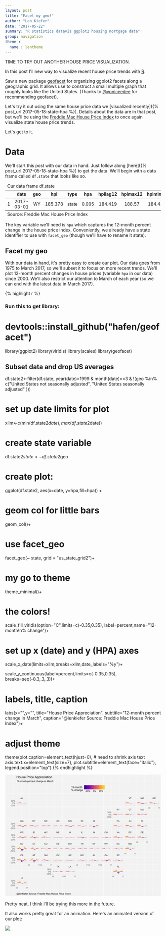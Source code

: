 ```yaml
---
layout: post
title: "Facet my geo!"
author: "Len Kiefer"
date: "2017-05-22"
summary: "R statistics dataviz ggplot2 housing mortgage data"
group: navigation
theme :
  name : lentheme
---
```


TIME TO TRY OUT ANOTHER HOUSE PRICE VISUALIZATION.

In this post I'll new way to visualize recent house price trends with [R](https://www.r-project.org/). 

Saw a new package [geofacet](https://github.com/hafen/geofacet) for organizing ggplot2 facets along a geographic grid.  It allows use to construct a small multiple graph that roughly looks like the United States. (Thanks to [@yoniceedee](https://twitter.com/yoniceedee) for recommending geofacet). 

Let's try it out using the same house price data we [visualized recently]({% post_url 2017-05-18-state-hpa %}). Details about the data are in that post, but we'll be using the [Freddie Mac House Price Index](http://www.freddiemac.com/finance/house_price_index.html) to once again visualize state house price trends.

Let's get to it.

# Data

We'll start this post with our data in hand. Just follow along [here]({% post_url 2017-05-18-state-hpa %}) to get the data.  We'll begin with a data frame called `df.state` that looks like so.

<!--html_preserve--><table class='gmisc_table' style='border-collapse: collapse; margin-top: 1em; margin-bottom: 1em;' >
<thead>
<tr><td colspan='13' style='text-align: left;'>
Our data frame
df.state</td></tr>
<tr>
<th style='border-bottom: 1px solid grey; border-top: 2px solid grey;'> </th>
<th style='border-bottom: 1px solid grey; border-top: 2px solid grey; text-align: center;'>date</th>
<th style='border-bottom: 1px solid grey; border-top: 2px solid grey; text-align: center;'>geo</th>
<th style='border-bottom: 1px solid grey; border-top: 2px solid grey; text-align: center;'>hpi</th>
<th style='border-bottom: 1px solid grey; border-top: 2px solid grey; text-align: center;'>type</th>
<th style='border-bottom: 1px solid grey; border-top: 2px solid grey; text-align: center;'>hpa</th>
<th style='border-bottom: 1px solid grey; border-top: 2px solid grey; text-align: center;'>hpilag12</th>
<th style='border-bottom: 1px solid grey; border-top: 2px solid grey; text-align: center;'>hpimax12</th>
<th style='border-bottom: 1px solid grey; border-top: 2px solid grey; text-align: center;'>hpimin12</th>
<th style='border-bottom: 1px solid grey; border-top: 2px solid grey; text-align: center;'>us.hpa</th>
<th style='border-bottom: 1px solid grey; border-top: 2px solid grey; text-align: center;'>us.hpi</th>
<th style='border-bottom: 1px solid grey; border-top: 2px solid grey; text-align: center;'>up</th>
<th style='border-bottom: 1px solid grey; border-top: 2px solid grey; text-align: center;'>down</th>
</tr>
</thead>
<tbody>
<tr>
<td style='border-bottom: 2px solid grey; text-align: left;'>1</td>
<td style='border-bottom: 2px solid grey; text-align: center;'>2017-03-01</td>
<td style='border-bottom: 2px solid grey; text-align: center;'>WY</td>
<td style='border-bottom: 2px solid grey; text-align: center;'>185.378</td>
<td style='border-bottom: 2px solid grey; text-align: center;'>state</td>
<td style='border-bottom: 2px solid grey; text-align: center;'>0.005</td>
<td style='border-bottom: 2px solid grey; text-align: center;'>184.419</td>
<td style='border-bottom: 2px solid grey; text-align: center;'>188.57</td>
<td style='border-bottom: 2px solid grey; text-align: center;'>184.419</td>
<td style='border-bottom: 2px solid grey; text-align: center;'>0.064</td>
<td style='border-bottom: 2px solid grey; text-align: center;'>170.711</td>
<td style='border-bottom: 2px solid grey; text-align: center;'>0.064</td>
<td style='border-bottom: 2px solid grey; text-align: center;'>0.005</td>
</tr>
</tbody>
<tfoot><tr><td colspan='13'>
Source: Freddie Mac House Price Index</td></tr></tfoot>
</table><!--/html_preserve-->

The key variable we'll need is `hpa` which captures the 12-month percent change in the house price index. Conveniently, we already have a state identifier to use with `facet_geo` (though we'll have to rename it state).

## Facet my geo

With our data in hand, it's pretty easy to create our plot.  Our data goes from 1975 to March 2017, so we'll subset it to focus on more recent trends.  We'll plot 12-month percent changes in house prices (variable `hpa` in our data) since 2000. We'll also restrict our attention to March of each year (so we can end with the latest data in March 2017).


{% highlight r %}
### Run this to get library: 
# devtools::install_github("hafen/geofacet")
library(ggplot2)
library(viridis)
library(scales)
library(geofacet)

## Subset data and drop US averages
df.state2<-filter(df.state, 
                  year(date)>1999 & month(date)==3 & 
                    !(geo %in% c("United States not seasonally adjusted",
                                        "United States seasonally adjusted" )))

# set up date limits for plot
xlim<-c(min(df.state2$date),max(df.state2$date))

# create state variable
df.state2$state<-df.state2$geo

# create plot:
ggplot(df.state2, aes(x=date, y=hpa,fill=hpa)) +
  
  # geom col for little bars
  geom_col()+
  
  # use facet_geo
  facet_geo(~ state, grid = "us_state_grid2")+
  
  # my go to theme
  theme_minimal()+

  # the colors!
  scale_fill_viridis(option="C",limits=c(-0.35,0.35),
                     label=percent,name="12-month\n% change")+

  # set up x (date) and y (HPA) axes
  scale_x_date(limits=xlim,breaks=xlim,date_labels="%y")+
    
  scale_y_continuous(label=percent,limits=c(-0.35,0.35),
                     breaks=seq(-0.3,.3,.3))+
  
  # labels, title, caption
  labs(x="",y="",
       title="House Price Appreciation",
       subtitle="12-month percent change in March",
       caption="@lenkiefer Source: Freddie Mac House Price Index")+
  
  # adjust theme
  theme(plot.caption=element_text(hjust=0),
        # need to shrink axis text
        axis.text.x=element_text(size=7), 
        plot.subtitle=element_text(face="italic"),
        legend.position="top")
{% endhighlight %}

![plot of chunk 05-22-2017-plot1](/img/Rfig/05-22-2017-plot1-1.svg)

Pretty neat.  I think I'll be trying this more in the future.

It also works pretty great for an animation. Here's an animated version of our plot:

<img src="{{ site.url}}/img/charts_may_22_2017/geo facet hpa 05 22 2017.gif" >


